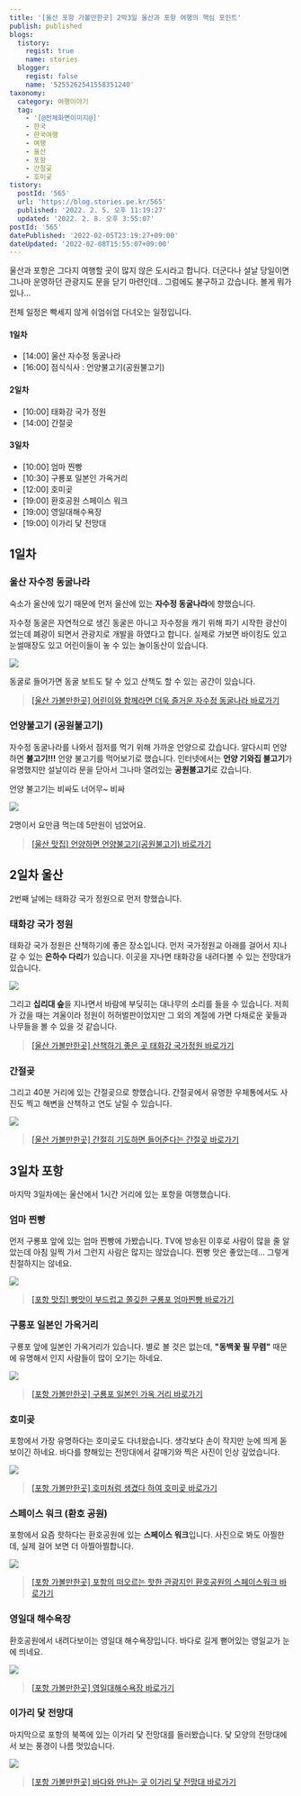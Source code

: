 ```yaml
---
title: '[울산 포항 가볼만한곳] 2박3일 울산과 포항 여행의 핵심 포인트'
publish: published
blogs:
  tistory:
    regist: true
    name: stories
  blogger:
    regist: false
    name: '5255262541558351240'
taxonomy:
  category: 여행이야기
  tag:
    - '[@전체화면이미지@]'
    - 한국
    - 한국여행
    - 여행
    - 울산
    - 포항
    - 간절곶
    - 호미곶
tistory:
  postId: '565'
  url: 'https://blog.stories.pe.kr/565'
  published: '2022. 2. 5. 오후 11:19:27'
  updated: '2022. 2. 8. 오후 3:55:07'
postId: '565'
datePublished: '2022-02-05T23:19:27+09:00'
dateUpdated: '2022-02-08T15:55:07+09:00'
---
```


울산과 포항은 그다지 여행할 곳이 많지 않은 도시라고 합니다. 더군다나 설날 당일이면 그나마 운영하던 관광지도 문을 닫기 마련인데.. 그럼에도 불구하고 갔습니다. 볼게 뭐가 있나...

전체 일정은 빡세지 않게 쉬엄쉬엄 다녀오는 일정입니다.

#### 1일차

- [14:00] 울산 자수정 동굴나라
- [16:00] 점식식사 : 언양불고기(공원불고기)

#### 2일차

- [10:00] 태화강 국가 정원
- [14:00] 간절곶

#### 3일차

- [10:00] 엄마 찐빵
- [10:30] 구룡포 일본인 가옥거리
- [12:00] 호미곶
- [19:00] 환호공원 스페이스 워크
- [19:00] 영일대해수욕장
- [19:00] 이가리 닻 전망대

## 1일차

### 울산 자수정 동굴나라

숙소가 울산에 있기 때문에 먼저 울산에 있는 **자수정 동굴나라**에 향했습니다.

자수정 동굴은 자연적으로 생긴 동굴은 아니고 자수정을 캐기 위해 파기 시작한 광산이었는데 폐광이 되면서 관광지로 개발을 하였다고 합니다. 실제로 가보면 바이킹도 있고 눈썰매장도 있고 어린이들이 놓 수 있는 놀이동산이 있습니다.

![](./images/njo2_20220131_150441-01.jpeg)

동굴로 들어가면 동굴 보트도 탈 수 있고 산책도 할 수 있는 공간이 있습니다.

> [[울산 가볼만한곳] 어린이와 함께라면 더욱 즐거운 자수정 동굴나라 바로가기](https://blog.stories.pe.kr/566)

### 언양불고기 (공원불고기)

자수정 동굴나라를 나와서 점저를 먹기 위해 가까운 언양으로 갔습니다. 알다시피 언양 하면 **불고기!!!** 언양 불고기를 먹어보기로 했습니다. 인터넷에서는 **언양 기와집 불고기**가 유명했지만 설날이라 문을 닫아서 그나마 열려있는 **공원불고기**로 갔습니다.

언양 불고기는 비싸도 너어무~ 비싸

![](./images/njo2_20220131_160958-01.jpeg)

2명이서 요만큼 먹는데 5만원이 넘었어요.

> [[울산 맛집] 언양하면 언양불고기(공원불고기) 바로가기](https://blog.stories.pe.kr/566)

## 2일차 울산

2번째 날에는 태화강 국가 정원으로 먼저 향했습니다.

### 태화강 국가 정원

태화강 국가 정원은 산책하기에 좋은 장소입니다. 먼저 국가정원교 아래를 걸어서 지나갈 수 있는 **은하수 다리**가 있습니다. 이곳을 지나면 태화강을 내려다볼 수 있는 전망대가 있습니다.

![](./images/njo2_20220201_125323-01.jpeg)

그리고 **십리대 숲**을 지나면서 바람에 부딪히는 대나무의 소리를 들을 수 있습니다. 저희가 갔을 때는 겨울이라 정원이 허허벌판이었지만 그 외의 계절에 가면 다채로운 꽃들과 나무들을 볼 수 있을 것 같습니다.

> [[울산 가볼만한곳] 산책하기 좋은 곳 태화강 국가정원 바로가기](https://blog.stories.pe.kr/568)

### 간절곶

그리고 40분 거리에 있는 간절곶으로 향했습니다. 간절곶에서 유명한 우체통에서도 사진도 찍고 해변을 산책하고 연도 날릴 수 있습니다.

![](./images/njo2_20220201_144907-01.jpeg)

> [[울산 가볼만한곳] 간절히 기도하면 들어준다는 간절곶 바로가기](https://blog.stories.pe.kr/569)

## 3일차 포항

마지막 3일차에는 울산에서 1시간 거리에 있는 포항을 여행했습니다.

### 엄마 찐빵

먼저 구룡포 앞에 있는 엄마 찐빵에 가봤습니다. TV에 방송된 이후로 사람이 많을 줄 알았는데 아침 일찍 가서 그런지 사람은 많지는 않았습니다. 찐빵 맛은 좋았는데... 그렇게 친절하지는 않네요.

![](./images/njo2_20220202_105918-01.jpeg)

> [[포항 맛집] 빵맛이 부드럽고 쫄깆한 구룡포 엄마찐빵 바로가기](https://blog.stories.pe.kr/570)

### 구룡포 일본인 가옥거리

구룡포 앞에 일본인 가옥거리가 있습니다. 별로 볼 것은 없는데, **"동백꽃 필 무렴"** 때문에 유명해서 인지 사람들이 많이 오기는 하네요.

![](./images/njo2_20220202_111133-01.jpeg)

> [[포항 가볼만한곳] 구룡포 일본인 가옥 거리 바로가기](https://blog.stories.pe.kr/571)

### 호미곶

포항에서 가장 유명하다는 호미곶도 다녀왔습니다. 생각보다 손이 작지만 눈에 띄게 돋보이긴 하네요. 바다를 향해있는 전망대에서 갈매기와 찍은 사진이 인상 깊었습니다.

![](./images/njo2_20220202_122233-01.jpeg)

> [[포항 가볼만한곳] 호미처럼 생겼다 하여 호미곶 바로가기](https://blog.stories.pe.kr/572)

### 스페이스 워크 (환호 공원)

포항에서 요즘 핫하다는 환호공원에 있는 **스페이스 워크**입니다. 사진으로 봐도 아찔한데, 실제 걸어 보면 더 아찔아찔합니다.

![](./images/njo2_20220202_142600-01.jpeg)

> [[포항 가볼만한곳] 포항의 떠오르는 핫한 관광지인 환호공원의 스페이스워크 바로가기](https://blog.stories.pe.kr/573)

### 영일대 해수욕장

환호공원에서 내려다보이는 영일대 해수욕장입니다. 바다로 길게 뻗어있는 영일교가 눈에 띄네요.

![](./images/njo2_20220202_154446-01.jpeg)

> [[포항 가볼만한곳] 영일대해수욕장 바로가기](https://blog.stories.pe.kr/575)

### 이가리 닻 전망대

마지막으로 포항의 북쪽에 있는 이가리 닻 전망대를 들러봤습니다. 닻 모양의 전망대에서 보는 풍경이 나름 멋있습니다.

![](./images/njo2_20220202_173538-01.jpeg)

> [[포항 가볼만한곳] 바다와 만나는 곳 이가리 닻 전망대 바로가기](https://blog.stories.pe.kr/574)
